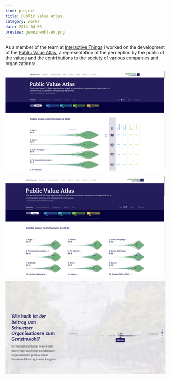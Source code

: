 ```yaml
---
kind: project
title: Public Value Atlas
category: works
date: 2014-04-03
preview: gemeinwohl-en.png
---
```


As a member of the team at <a href="http://interactivethings.com">Interactive Things</a>
I worked on the development of the [Public Value Atlas](https://www.gemeinwohl.ch/en/),
a representation of the perception by the public of the values and the contributions
to the society of various companies and organizations:  

![](gemeinwohl-en.png)

![](gemeinwohl-en-grid.png)

![](gemeinwohl0.png)
